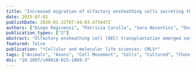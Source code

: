 ```yaml
---
title: "Increased migration of olfactory ensheathing cells secreting the Nogo receptor ectodomain over inhibitory substrates and lesioned spinal cord"
date: 2015-07-01
publishDate: 2020-01-22T07:44:03.473447Z
authors: ["Diego Reginensi", "Patricia Carulla", "Sara Nocentini", "Oscar Seira", "Xavier Serra-Picamal", "Abel Torres-Espín", "Andreu Matamoros-Angles", "Rosalina Gavín", "María Teresa Moreno-Flores", "Francisco Wandosell", "Josep Samitier", "Xavier Trepat", "Xavier Navarro", "José Antonio del Río"]
publication_types: ["2"]
abstract: "Olfactory ensheathing cell (OEC) transplantation emerged some years ago as a promising therapeutic strategy to repair injured spinal cord. However, inhibitory molecules are present for long periods of time in lesioned spinal cord, inhibiting both OEC migration and axonal regrowth. Two families of these molecules, chondroitin sulphate proteoglycans (CSPG) and myelin-derived inhibitors (MAIs), are able to trigger inhibitory responses in lesioned axons. Mounting evidence suggests that OEC migration is inhibited by myelin. Here we demonstrate that OEC migration is largely inhibited by CSPGs and that inhibition can be overcome by the bacterial enzyme Chondroitinase ABC. In parallel, we have generated a stable OEC cell line overexpressing the Nogo receptor (NgR) ectodomain to reduce MAI-associated inhibition in vitro and in vivo. Results indicate that engineered cells migrate longer distances than unmodified OECs over myelin or oligodendrocyte-myelin glycoprotein (OMgp)-coated substrates. In addition, they also show improved migration in lesioned spinal cord. Our results provide new insights toward the improvement of the mechanisms of action and optimization of OEC-based cell therapy for spinal cord lesion."
featured: false
publication: "*Cellular and molecular life sciences: CMLS*"
tags: ["Animals", "Axons", "Cell Movement", "Cells", "Cultured", "Chondroitin Sulfate Proteoglycans", "Cloning", "Molecular", "GPI-Linked Proteins", "Microfluidic Analytical Techniques", "Myelin Proteins", "Myelin Sheath", "Nerve Regeneration", "Neuroglia", "Nogo Receptor 1", "Olfactory Bulb", "Oligodendrocyte-Myelin Glycoprotein", "Protein Structure", "Tertiary", "Rats", "Receptors", "Cell Surface", "Spinal Cord Injuries", "Time-Lapse Imaging"]
doi: "10.1007/s00018-015-1869-3"
---
```



